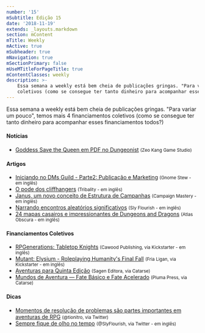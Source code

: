 ```yaml
---
number: '15'
mSubtitle: Edição 15
date: '2018-11-19'
extends: _layouts.markdown
section: mContent
mTitle: Weekly
mActive: true
mSubheader: true
mNavigation: true
mSectionPrimary: false
mUseMTitleForPageTitle: true
mContentClasses: weekly
description: >-
    Essa semana a weekly está bem cheia de publicações gringas. "Para variar um pouco", temos mais 4 financiamentos 
    coletivos (como se consegue ter tanto dinheiro para acompanhar esses financiamentos todos?)
---
```


Essa semana a weekly está bem cheia de publicações gringas. "Para variar um pouco", temos mais 4 financiamentos 
coletivos (como se consegue ter tanto dinheiro para acompanhar esses financiamentos todos?)

#### Notícias

- [Goddess Save the Queen em PDF no Dungeonist] <small>(Zeo Kang Game Studio)</small>

#### Artigos

- [Iniciando no DMs Guild - Parte2: Publicação e Marketing] <small>(Gnome Stew - em inglês)</small>
- [O pode dos cliffhangers] <small>(Tribality - em inglês)</small>
- [Janus, um novo conceito de Estrutura de Campanhas] <small>(Campaign Mastery - em inglês)</small>
- [Narrando encontros aleatórios significativos] <small>(Sly Flourish - em inglês)</small>
- [24 mapas casairos e impressionantes de Dungeons and Dragons] <small>(Atlas Obscura - em inglês)</small>

#### Financiamentos Coletivos

- [RPGenerations: Tabletop Knights] <small>(Cawood Publishing, via Kickstarter - em inglês)</small>
- [Mutant: Elysium - Roleplaying Humanity's Final Fall] <small>(Fria Ligan, via Kickstarter - em inglês)</small>
- [Aventuras para Quinta Edição] <small>(Sagen Editora, via Catarse)</small>
- [Mundos de Aventura — Fate Básico e Fate Acelerado] <small>(Pluma Press, via Catarse)</small>

#### Dicas

- [Momentos de resolução de problemas são partes importantes em aventuras de RPG] <small>(@tionitro, via Twitter)</small>
- [Sempre fique de olho no tempo] <small>(@SlyFlourish, via Twitter - em inglês)</small>

[Momentos de resolução de problemas são partes importantes em aventuras de RPG]: https://twitter.com/tionitro/status/1066081184197853186
[RPGenerations: Tabletop Knights]: https://www.kickstarter.com/projects/1875657065/rpgenerations-tabletop-knights
[Mutant: Elysium - Roleplaying Humanity's Final Fall]: https://www.kickstarter.com/projects/1192053011/mutant-elysium-roleplaying-humanitys-final-fall
[Aventuras para Quinta Edição]: https://www.catarse.me/aventuras5e
[Mundos de Aventura — Fate Básico e Fate Acelerado]: https://www.catarse.me/mundosfate
[Iniciando no DMs Guild - Parte2: Publicação e Marketing]: https://gnomestew.com/game-making/getting-started-on-the-dms-guild-part-2-publishing-and-marketing/
[O pode dos cliffhangers]: https://www.tribality.com/2018/11/19/the-power-of-cliffhangers/
[Janus, um novo conceito de Estrutura de Campanhas]: http://www.campaignmastery.com/blog/the-janus-concept/
[Narrando encontros aleatórios significativos]: http://slyflourish.com/meaningful_random_encounters.html
[24 mapas casairos e impressionantes de Dungeons and Dragons]: https://www.atlasobscura.com/articles/homebrew-dungeons-and-dragons-maps
[Goddess Save the Queen em PDF no Dungeonist]: https://zeokang.wordpress.com/2018/11/20/goddess-save-the-queen-em-pdf-no-dungeonist/
[Sempre fique de olho no tempo]: https://twitter.com/SlyFlourish/status/1064564437863071745
